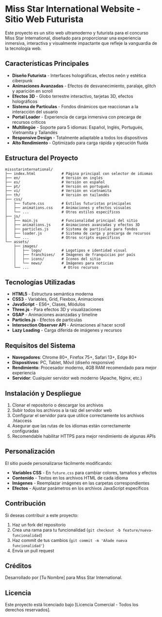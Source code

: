 # Miss Star International Website - Sitio Web Futurista

Este proyecto es un sitio web ultramoderno y futurista para el concurso Miss Star International, diseñado para proporcionar una experiencia inmersiva, interactiva y visualmente impactante que refleje la vanguardia de la tecnología web.

## Características Principales

- **Diseño Futurista** - Interfaces holográficas, efectos neón y estética ciberpunk
- **Animaciones Avanzadas** - Efectos de desvanecimiento, paralaje, glitch y aparición en scroll
- **Efectos 3D** - Globo terrestre interactivo, tarjetas 3D, efectos holográficos
- **Sistema de Partículas** - Fondos dinámicos que reaccionan a la interacción del usuario
- **Portal Loader** - Experiencia de carga inmersiva con precarga de recursos críticos
- **Multilingüe** - Soporte para 5 idiomas: Español, Inglés, Portugués, Vietnamita y Tailandés
- **Responsive Design** - Totalmente adaptable a todos los dispositivos
- **Alto Rendimiento** - Optimizado para carga rápida y ejecución fluida

## Estructura del Proyecto

```
missstarinternational/
├── index.html            # Página principal con selector de idiomas
├── en/                   # Versión en inglés
├── es/                   # Versión en español
├── pt/                   # Versión en portugués
├── vi/                   # Versión en vietnamita
├── th/                   # Versión en tailandés
├── css/
│   ├── future.css        # Estilos futuristas principales
│   ├── animations.css    # Animaciones y efectos visuales
│   └── ...               # Otros estilos específicos
├── js/
│   ├── main.js           # Funcionalidad principal del sitio
│   ├── animations.js     # Animaciones avanzadas y efectos 3D
│   ├── particles.js      # Sistema de partículas para fondos
│   ├── loader.js         # Sistema de carga y precarga de recursos
│   └── ...               # Otros scripts específicos
└── assets/
    ├── images/
    │   ├── logo/         # Logotipos e identidad visual
    │   ├── franchises/   # Imágenes de franquicias por país
    │   ├── icons/        # Iconos del sitio
    │   └── news/         # Imágenes para noticias
    └── ...                # Otros recursos
```

## Tecnologías Utilizadas

- **HTML5** - Estructura semántica moderna
- **CSS3** - Variables, Grid, Flexbox, Animaciones
- **JavaScript** - ES6+, Clases, Módulos
- **Three.js** - Para efectos 3D y visualizaciones
- **GSAP** - Animaciones avanzadas y timeline
- **Particles.js** - Efectos de partículas
- **Intersection Observer API** - Animaciones al hacer scroll
- **Lazy Loading** - Carga diferida de imágenes y recursos

## Requisitos del Sistema

- **Navegadores**: Chrome 80+, Firefox 75+, Safari 13+, Edge 80+
- **Dispositivos**: PC, Tablet, Móvil (diseño responsive)
- **Rendimiento**: Procesador moderno, 4GB RAM recomendado para mejor experiencia
- **Servidor**: Cualquier servidor web moderno (Apache, Nginx, etc.)

## Instalación y Despliegue

1. Clonar el repositorio o descargar los archivos
2. Subir todos los archivos a la raíz del servidor web
3. Configurar el servidor para que utilice correctamente los archivos .htaccess
4. Asegurar que las rutas de los idiomas están correctamente configuradas
5. Recomendable habilitar HTTPS para mejor rendimiento de algunas APIs

## Personalización

El sitio puede personalizarse fácilmente modificando:

- **Variables CSS** - En `future.css` para cambiar colores, tamaños y efectos
- **Contenido** - Textos en los archivos HTML de cada idioma
- **Imágenes** - Reemplazar imágenes en las carpetas correspondientes
- **Efectos** - Ajustar parámetros en los archivos JavaScript específicos

## Contribución

Si deseas contribuir a este proyecto:

1. Haz un fork del repositorio
2. Crea una rama para tu funcionalidad (`git checkout -b feature/nueva-funcionalidad`)
3. Haz commit de tus cambios (`git commit -m 'Añade nueva funcionalidad'`)
4. Envía un pull request

## Créditos

Desarrollado por [Tu Nombre] para Miss Star International.

## Licencia

Este proyecto está licenciado bajo [Licencia Comercial - Todos los derechos reservados]. 
